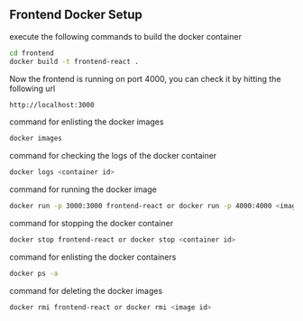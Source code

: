 ## Frontend Docker Setup
execute the following commands to build the docker container
```bash
cd frontend
docker build -t frontend-react .
```

Now the frontend is running on port 4000, you can check it by hitting the following url
```bash
http://localhost:3000
```

command for enlisting the docker images 
```bash
docker images
```

command for checking the logs of the docker container
```bash
docker logs <container id>
```

command for running the docker image
```bash
docker run -p 3000:3000 frontend-react or docker run -p 4000:4000 <image id>
```


command for stopping the docker container
```bash
docker stop frontend-react or docker stop <container id>
```

command for enlisting the docker containers 
```bash
docker ps -a
```

command for deleting the docker images 
```bash
docker rmi frontend-react or docker rmi <image id>
```
